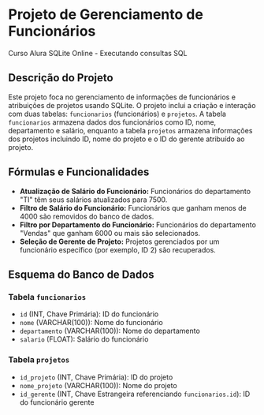 # Projeto de Gerenciamento de Funcionários 
Curso Alura SQLite Online - Executando consultas SQL

## Descrição do Projeto
Este projeto foca no gerenciamento de informações de funcionários e atribuições de projetos usando SQLite. O projeto inclui a criação e interação com duas tabelas: `funcionarios` (funcionários) e `projetos`. A tabela `funcionarios` armazena dados dos funcionários como ID, nome, departamento e salário, enquanto a tabela `projetos` armazena informações dos projetos incluindo ID, nome do projeto e o ID do gerente atribuído ao projeto.

## Fórmulas e Funcionalidades
- **Atualização de Salário do Funcionário:** Funcionários do departamento "TI" têm seus salários atualizados para 7500.
- **Filtro de Salário do Funcionário:** Funcionários que ganham menos de 4000 são removidos do banco de dados.
- **Filtro por Departamento do Funcionário:** Funcionários do departamento "Vendas" que ganham 6000 ou mais são selecionados.
- **Seleção de Gerente de Projeto:** Projetos gerenciados por um funcionário específico (por exemplo, ID 2) são recuperados.

## Esquema do Banco de Dados
### Tabela `funcionarios`
- `id` (INT, Chave Primária): ID do funcionário
- `nome` (VARCHAR(100)): Nome do funcionário
- `departamento` (VARCHAR(100)): Nome do departamento
- `salario` (FLOAT): Salário do funcionário

### Tabela `projetos`
- `id_projeto` (INT, Chave Primária): ID do projeto
- `nome_projeto` (VARCHAR(100)): Nome do projeto
- `id_gerente` (INT, Chave Estrangeira referenciando `funcionarios.id`): ID do funcionário gerente
